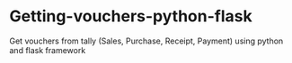 # Getting-vouchers-python-flask
Get vouchers from tally (Sales, Purchase, Receipt, Payment)  using python and flask framework

